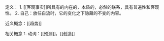 定义：
	1. [[客观事实]]所具有的内在的，本质的，必然的联系，具有普遍性和客观性。
	2. 自己：放任自流时，它的变化之下隐藏的不变的内容。

近义概念：[[趋势]]

相关概念
	1. 动词：[[预测]]，[[创造]]
